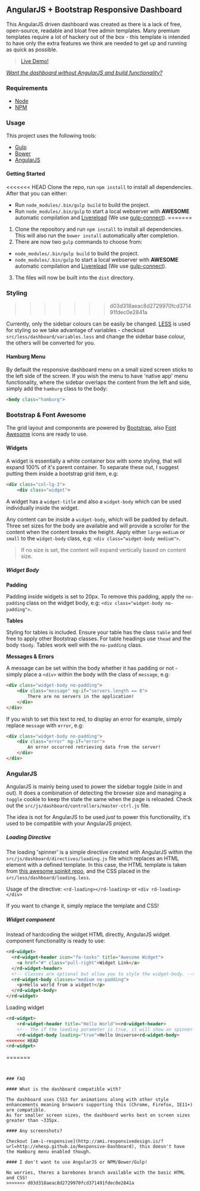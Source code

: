## AngularJS + Bootstrap Responsive Dashboard

This AngularJS driven dashboard was created as there is a lack of free, open-source, readable and bloat free admin templates. Many premium templates require a lot of hackery out of the box - this template is intended to have only the extra features we think are needed to get up and running as quick as possible.

> [Live Demo!](http://ehesp.github.io/Responsive-Dashboard)

[*Want the dashboard without AngularJS and build functionality?*](https://github.com/Ehesp/Responsive-Dashboard/tree/barebones)

### Requirements
* [Node](http://nodejs.org/)
* [NPM](http://npmjs.org/)

### Usage

This project uses the following tools:
* [Gulp](http://gulpjs.com/)
* [Bower](http://bower.io/) 
* [AngularJS](https://angularjs.org/)

#### Getting Started

<<<<<<< HEAD
Clone the repo, run `npm install` to install all dependencies.
After that you can either: 
- Run `node_modules/.bin/gulp build` to build the project.
- Run `node_modules/.bin/gulp` to start a local webserver with **AWESOME** automatic compilation and [Livereload](http://livereload.com/) (We use [gulp-connect](https://github.com/avevlad/gulp-connect)).
=======
1. Clone the repository and run `npm install` to install all dependencies. This will also run the `bower install` automatically after completion.
2. There are now two `gulp` commands to choose from:
- `node_modules/.bin/gulp build` to build the project.
- `node_modules/.bin/gulp` to start a local webserver with **AWESOME** automatic compilation and [Livereload](http://livereload.com/) (We use [gulp-connect](https://github.com/avevlad/gulp-connect)).
3. The files will now be built into the `dist` directory.

### Styling
>>>>>>> d03d318aeac8d2729970fcd371491fdec0e2841a

Currently, only the sidebar colours can be easily be changed. [LESS](http://lesscss.org/) is used for styling so we take advantage of variables - checkout `src/less/dashboard/variables.less` and change the sidebar base colour, the others will be converted for you.

#### Hamburg Menu

By default the responsive dashboard menu on a small sized screen sticks to the left side of the screen. If you wish the menu to have 'native app' menu functionality, where the sidebar overlaps the content from the left and side, simply add the `hamburg` class to the body:

```HTML
<body class="hamburg">
```

### Bootstrap & Font Awesome

The grid layout and components are powered by [Bootstrap](http://getbootstrap.com/), also [Font Awesome](http://fontawesome.io/) icons are ready to use.

#### Widgets

A widget is essentially a white container box with some styling, that will expand 100% of it's parent container. To separate these out, I suggest putting them inside a bootstrap grid item, e.g:

```HTML
<div class="col-lg-3">
	<div class="widget">
```

A widget has a `widget-title` and also a `widget-body` which can be used individually inside the widget.

Any content can be inside a `widget-body`, which will be padded by default. Three set sizes for the body are available and will provide a scroller for the content when the content breaks the height. Apply either `large` `medium` or `small` to the `widget-body` class, e.g: `<div class="widget-body medium">`.

> If no size is set, the content will expand vertically based on content size.

##### Widget Body

**Padding**

Padding inside widgets is set to 20px. To remove this padding, apply the `no-padding` class on the widget body, e.g: `<div class="widget-body no-padding">`.

**Tables**

Styling for tables is included. Ensure your table has the class `table` and feel free to apply other Bootstrap classes. For table headings use `thead` and the body `tbody`. Tables work well with the `no-padding` class.

**Messages & Errors**

A message can be set within the body whether it has padding or not - simply place a `<div>` within the body with the class of `message`, e.g:

```HTML
<div class="widget-body no-padding">
	<div class="message" ng-if="servers.length == 0">
		There are no servers in the application!
	</div>
</div>
```

If you wish to set this text to red, to display an error for example, simply replace `message` with `error`, e.g:

```HTML
<div class="widget-body no-padding">
	<div class="error" ng-if="error">
		An error occurred retrieving data from the server!
	</div>
</div>
```

### AngularJS

AngularJS is mainly being used to power the sidebar toggle (side in and out). It does a combination of detecting the browser size and managing a `toggle` cookie to keep the state the same when the page is reloaded. Check out the `src/js/dashboard/controllers/master-ctrl.js` file.

The idea is not for AngularJS to be used *just* to power this functionality, it's used to be compatible with your AngularJS project.

##### Loading Directive

The loading 'spinner' is a simple directive created with AngularJS within the `src/js/dashboard/directives/loading.js` file which replaces an HTML element with a defined template. In this case, the HTML template is taken from [this awesome spinkit repo](http://tobiasahlin.com/spinkit/), and the CSS placed in the `src/less/dashboard/loading.less`.

Usage of the directive: `<rd-loading></rd-loading>` or `<div rd-loading></div>`

If you want to change it, simply replace the template and CSS!

##### Widget component

Instead of hardcoding the widget HTML directly, AngularJS widget component functionality is ready to use:

```HTML
<rd-widget>
  <rd-widget-header icon="fa-tasks" title="Awesome Widget">
    <a href="#" class="pull-right">Widget Link</a>
  </rd-widget-header>
  <!-- Classes are optional but allow you to style the widget-body. -->
  <rd-widget-body classes="medium no-padding">
    <p>Hello world from a widget!</p>
  </rd-widget-body>
</rd-widget>
```

Loading widget

```HTML
<rd-widget>	
	<rd-widget-header title="Hello World"><rd-widget-header>
	<!-- The if the loading parameter is true, it will show an spinner instead of the content.-->
	<rd-widget-body loading="true">Hello Universe<rd-widget-body>
<<<<<<< HEAD
<rd-widget>
```
=======
</rd-widget>
```


### FAQ

#### What is the dashboard compatible with?

The dashboard uses CSS3 for animations along with other style enhancements meaning browsers supporting this (Chrome, Firefox, IE11+) are compatible.
As for smaller screen sizes, the dashboard works best on screen sizes greater than ~335px.

#### Any screenshots?

Checkout [am-i-responsive](http://ami.responsivedesign.is/?url=http://ehesp.github.io/Responsive-Dashboard), this doesn't have the Hamburg menu enabled though.

#### I don't want to use AngularJS or NPM/Bower/Gulp!

No worries, theres a barebones branch available with the basic HTML and CSS!
>>>>>>> d03d318aeac8d2729970fcd371491fdec0e2841a
